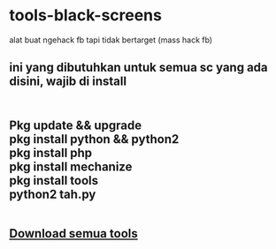 # tools-black-screens
alat buat ngehack fb tapi tidak bertarget (mass hack fb)

<h2>ini yang dibutuhkan untuk semua sc yang ada disini, wajib di install<h2>
<br>
Pkg update && upgrade<br>
pkg install python && python2<br>
pkg install php<br>
pkg install mechanize<br>
pkg install tools<br>
python2 tah.py<br>
<br>

<a href="https://github.com/FahruGates/tools-black-screens/archive/master.zip">Download semua tools</a>
